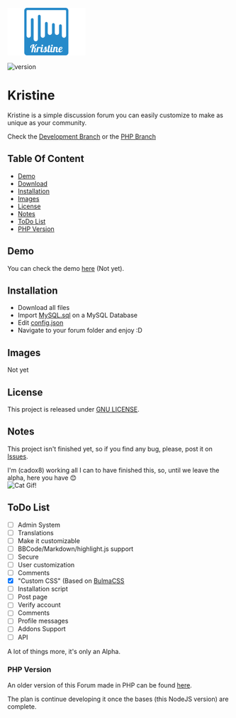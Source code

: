 ![Kristine](docs/img/kristine.jpg)

![version](https://img.shields.io/badge/version-0.0.3%20Alpha-ff69b4.svg?longCache=true&style=for-the-badge)

# Kristine
Kristine is a simple discussion forum you can easily customize to make as unique as your community.

Check the [Development Branch](https://github.com/cadox8/Kristine/tree/develop) or the [PHP Branch](https://github.com/cadox8/Kristine/tree/php)

## Table Of Content
- [Demo](#demo)
- [Download](https://github.com/cadox8/Kristine/releases)
- [Installation](#installation)
- [Images](#images)
- [License](#license)
- [Notes](#notes)
- [ToDo List](#todo-list)
- [PHP Version](#php-version)

## Demo
You can check the demo [here](#) (Not yet).

## Installation
- Download all files
- Import [MySQL.sql](MySQL.sql) on a MySQL Database
- Edit [config.json](config.json)
- Navigate to your forum folder and enjoy :D

## Images
Not yet

## License
This project is released under [GNU LICENSE](https://github.com/cadox8/Kristine/blob/master/LICENSE).

## Notes
This project isn't finished yet, so if you find any bug, please, post it on [Issues](https://github.com/cadox8/Kristine/issues).

I'm (cadox8) working all I can to have finished this, so, until we leave the alpha, here you have :blush:<br>
![Cat Gif!](http://bestanimations.com/Animals/Mammals/Cats/catgif/cute-cat-animated-gif-6.gif)

## ToDo List
- [ ] Admin System
- [ ] Translations
- [ ] Make it customizable
- [ ] BBCode/Markdown/highlight.js support
- [ ] Secure
- [ ] User customization
- [ ] Comments
- [x] "Custom CSS" (Based on [BulmaCSS](https://bulma.io)
- [ ] Installation script
- [ ] Post page
- [ ] Verify account
- [ ] Comments
- [ ] Profile messages
- [ ] Addons Support
- [ ] API

A lot of things more, it's only an Alpha.

### PHP Version
An older version of this Forum made in PHP can be found [here](https://github.com/cadox8/Kristine/tree/php).

The plan is continue developing it once the bases (this NodeJS version) are complete.
